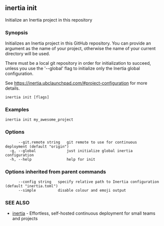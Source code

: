 ## inertia init

Initialize an Inertia project in this repository

### Synopsis

Initializes an Inertia project in this GitHub repository. You can
provide an argument as the name of your project, otherwise the name of your
current directory will be used.

There must be a local git repository in order for initialization
to succeed, unless you use the '--global' flag to initialize only
the Inertia global configuration.

See https://inertia.ubclaunchpad.com/#project-configuration for more details.

```
inertia init [flags]
```

### Examples

```
inertia init my_awesome_project
```

### Options

```
      --git.remote string   git remote to use for continuous deployment (default "origin")
  -g, --global              just initialize global inertia configuration
  -h, --help                help for init
```

### Options inherited from parent commands

```
      --config string   specify relative path to Inertia configuration (default "inertia.toml")
      --simple          disable colour and emoji output
```

### SEE ALSO

* [inertia](inertia.md)	 - Effortless, self-hosted continuous deployment for small teams and projects

